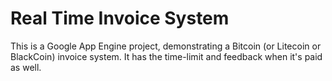 
# Real Time Invoice System

This is a Google App Engine project, demonstrating a Bitcoin (or Litecoin or BlackCoin)
invoice system. It has the time-limit and feedback when it's paid as well.


